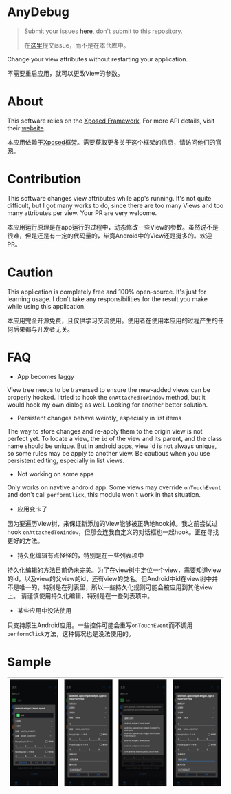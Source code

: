 # AnyDebug

> Submit your issues [here](https://github.com/gitofleonardo/AnyDebug/issues), don't submit to this repository.
> 
> 在[这里](https://github.com/gitofleonardo/AnyDebug/issues)提交issue，而不是在本仓库中。

Change your view attributes without restarting your application.

不需要重启应用，就可以更改View的参数。

# About

This software relies on the [Xposed Framework](https://github.com/rovo89/Xposed), For more API details, visit their [website](https://api.xposed.info/).

本应用依赖于[Xposed框架](https://github.com/rovo89/Xposed)。需要获取更多关于这个框架的信息，请访问他们的[官网](https://api.xposed.info/)。

# Contribution

This software changes view attributes while app's running. It's not quite difficult, but I got many works to do, since there are too many Views and too many attributes per view. Your PR are very welcome.

本应用运行原理是在app运行的过程中，动态修改一些View的参数。虽然说不是很难，但是还是有一定的代码量的，毕竟Android中的View还是挺多的。欢迎PR。

# Caution

This application is completely free and 100% open-source.  It's just for learning usage. I don't take any responsibilities for the  result you make while using this application.

本应用完全开源免费，且仅供学习交流使用。使用者在使用本应用的过程产生的任何后果都与开发者无关。

# FAQ

+ App becomes laggy

View tree needs to be traversed to ensure the new-added views can be properly hooked. I tried to hook the `onAttachedToWindow` method, but it would hook my own dialog as well. Looking for another better solution.

+ Persistent changes behave weirdly, especially in list items

The way to store changes and re-apply them to the origin view is not perfect yet. To locate a view, the `id` of the view and its parent, and the class name should be unique. But in android apps, view id is not always unique, so some rules may be apply to another view.
Be cautious when you use persistent editing, especially in list views.

+ Not working on some apps

Only works on navtive android app. Some views may override `onTouchEvent` and don't call `performClick`, this module won't work in that situation.

+ 应用变卡了

因为要遍历View树，来保证新添加的View能够被正确地hook掉。我之前尝试过hook `onAttachedToWindow`，但那会连我自定义的对话框也一起hook。正在寻找更好的方法。

+ 持久化编辑有点怪怪的，特别是在一些列表项中

持久化编辑的方法目前仍未完美。为了在view树中定位一个view，需要知道view的id，以及view的父view的id，还有view的类名。但Android中id在view树中并不是唯一的，特别是在列表里，所以一些持久化规则可能会被应用到其他view上。
请谨慎使用持久化编辑，特别是在一些列表项中。

+ 某些应用中没法使用

只支持原生Android应用。一些控件可能会重写`onTouchEvent`而不调用`performClick`方法，这种情况也是没法使用的。

# Sample

| ![sample0.png](raw/sample0.png) | ![sample1.png](raw/sample1.png) | ![sample1.png](raw/sample2.png) | ![sample1.png](raw/sample3.png) |
| -- | -- | -- | -- |
